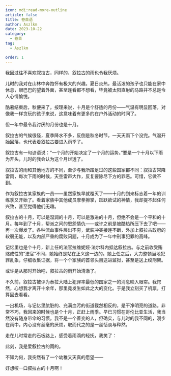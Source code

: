 ```yaml
---
icon: mdi:read-more-outline
article: false
title: 卷首语
author: Aszlkm
date: 2023-10-22
category:
  - 卷首
tag:
  - Aszlkm

order: 1
---
```

<!-- more -->

我因过往不喜欢叙拉古，同样的，叙拉古的雨也令我厌烦。

儿时的我对在山林中奔跑怀有极大的兴趣。夏日炎热，最活泼的孩子也只能在家中休息，眼巴巴的望着外面，甚至连看都不想看，毕竟被太阳直射的马路并不总是令人心情愉悦。

酷暑结束后，秋便来了。按理来说，十月是个舒适的月份——气温有明显回落，对像我一样贪玩的孩子来说，这意味着有更多的在户外活动的时间了。

但一年中最令我讨厌的月份也是十月。

叙拉古的气候很怪，夏季降水不多，反倒是秋冬时节，一天天雨下个没完。气温开始回落，也代表着叙拉古要进入雨季了。

叙拉古有一句谚语说：“一个月的开始决定了一个月的运势。”要是一个十月以下雨为开头，儿时的我会认为这个月烂透了。

叙拉古的雨和其他地方的不同，至少与我所踏足过的这些国家都不同：叙拉古常降雷雨，每次下雨的时候，天空雷声大作，反复要除尽下方的罪恶。可惜，它做不到。

作为叙拉古某家族的一员——虽然家族早就覆灭了——十月的到来标志着一年的训练季又开始了。看着家族中其他成员摩拳擦掌，跃跃欲试的神情，我却提不起任何兴致，甚至觉得他们无趣。

叙拉古的十月，可以是湿润的十月，可以是激进的十月，但绝不会是一个平和的十月。每年到了十月，帮派之间的恩怨情仇——或许之前是被酷热所压下去了吧——再一次爆发了。各种流血事件层出不穷，武装冲突接连不断，外加上叙拉古政府的软弱无能，以及内部严重的腐败问题，十月成为了一年中刑事犯罪的高峰。

记忆里也是个十月，新上任的法官拉维妮娅·法尔科内抵达叙拉古。与之前收受贿赂成性的“法官”不同，她始终是站在正义这一边的。她上任之后，大力整顿当地犯罪乱象，仔细收集证据，将一个个家族的首领头目送进监狱，甚至是送上绞刑架。

或许是从那时开始吧，叙拉古的雨开始清澈了。

不久前，叙拉古被评为泰拉大陆上犯罪率最低的国家之一的消息映入眼帘。我愕然，心想我才离开十余年，那里竟发生如此之大的变化。于是我立刻买了机票，打算回去看看。

一出机场，与记忆里肮脏的、充满血污的街道截然相反的，是干净明亮的道路。非常不巧，我回来的时候也是个十月，正赶上雨季。早已习惯在哥伦比亚生活，我当然没有随身带伞的习惯。我不是一个善变的人，但确实，与儿时的我不同的，漫步在雨中，内心没有丝毫的厌烦，取而代之的是一丝恬淡与释然。

走在儿时常走的石板路上，感受着雨滴的轻抚，我笑了：

此刻，我是爱叙拉古的雨的。

不知为何，我突然有了一个幼稚又天真的愿望——

好想咬一口叙拉古的十月啊！<eod />